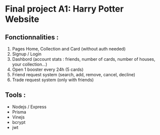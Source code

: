 # Final project A1: Harry Potter Website

## Fonctionnalities :

1. Pages Home, Collection and Card (without auth needed)
2. Signup / Login
3. Dashbord (account stats : friends, number of cards, number of houses, your collection...)
4. Open 1 booster every 24h (5 cards)
5. Friend request system (search, add, remove, cancel, decline)
6. Trade request system (only with friends)


## Tools :
- Nodejs / Express
- Prisma
- Vinejs
- bcrypt
- jwt